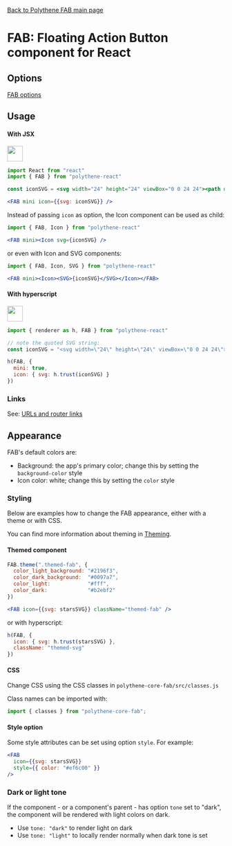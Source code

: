 [Back to Polythene FAB main page](../fab.md)

# FAB: Floating Action Button component for React


## Options

[FAB options](../fab.md)


## Usage

#### With JSX

<a href="https://jsfiddle.net/ArthurClemens/nj11av54/" target="_blank"><img src="https://arthurclemens.github.io/assets/polythene/docs/try-out-green.gif" height="36" /></a>

~~~jsx
import React from "react"
import { FAB } from "polythene-react"

const iconSVG = <svg width="24" height="24" viewBox="0 0 24 24"><path d="M12 17.27L18.18 21l-1.64-7.03L22 9.24l-7.19-.61L12 2 9.19 8.63 2 9.24l5.46 4.73L5.82 21z"/></svg>

<FAB mini icon={{svg: iconSVG}} />
~~~

Instead of passing `icon` as option, the Icon component can be used as child:

~~~jsx
import { FAB, Icon } from "polythene-react"

<FAB mini><Icon svg={iconSVG} />
~~~

or even with Icon and SVG components:

~~~jsx
import { FAB, Icon, SVG } from "polythene-react"

<FAB mini><Icon><SVG>{iconSVG}</SVG></Icon></FAB>
~~~

#### With hyperscript

<a href="https://jsfiddle.net/ArthurClemens/Lebqe5g2/" target="_blank"><img src="https://arthurclemens.github.io/assets/polythene/docs/try-out-green.gif" height="36" /></a>

~~~javascript
import { renderer as h, FAB } from "polythene-react"

// note the quoted SVG string:
const iconSVG = "<svg width=\"24\" height=\"24\" viewBox=\"0 0 24 24\"><path d=\"M12 17.27L18.18 21l-1.64-7.03L22 9.24l-7.19-.61L12 2 9.19 8.63 2 9.24l5.46 4.73L5.82 21z\"/></svg>"

h(FAB, {
  mini: true,
  icon: { svg: h.trust(iconSVG) }
})
~~~

### Links

See: [URLs and router links](../../handling-urls.md)


## Appearance

FAB's default colors are:

* Background: the app's primary color; change this by setting the `background-color` style
* Icon color: white; change this by setting the `color` style

### Styling

Below are examples how to change the FAB appearance, either with a theme or with CSS.

You can find more information about theming in [Theming](../theming.md).

#### Themed component

~~~jsx
FAB.theme(".themed-fab", {
  color_light_background: "#2196f3",
  color_dark_background:  "#0097a7",
  color_light:            "#fff",
  color_dark:             "#b2ebf2"
})

<FAB icon={{svg: starsSVG}} className="themed-fab" />
~~~

or with hyperscript:

~~~javascript
h(FAB, {
  icon: { svg: h.trust(starsSVG) },
  className: "themed-svg"
})
~~~

#### CSS

Change CSS using the CSS classes in `polythene-core-fab/src/classes.js`

Class names can be imported with:

~~~javascript
import { classes } from "polythene-core-fab";
~~~

#### Style option

Some style attributes can be set using option `style`. For example:

~~~jsx
<FAB
  icon={{svg: starsSVG}}
  style={{ color: "#ef6c00" }}
/>
~~~

### Dark or light tone

If the component - or a component's parent - has option `tone` set to "dark", the component will be rendered with light colors on dark. 

* Use `tone: "dark"` to render light on dark
* Use `tone: "light"` to locally render normally when dark tone is set


